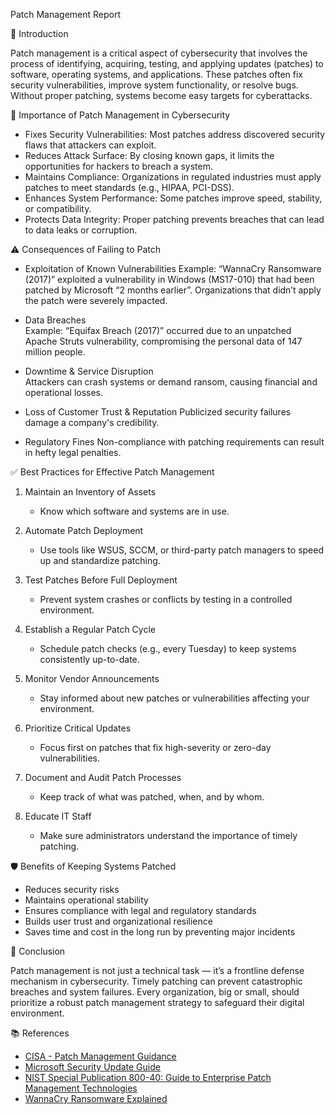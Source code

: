 Patch Management Report

🔧 Introduction

Patch management is a critical aspect of cybersecurity that involves the process of identifying, acquiring, testing, and applying updates (patches) to software, operating systems, and applications. These patches often fix security vulnerabilities, improve system functionality, or resolve bugs. Without proper patching, systems become easy targets for cyberattacks.

🔐 Importance of Patch Management in Cybersecurity

- Fixes Security Vulnerabilities: Most patches address discovered security flaws that attackers can exploit.
- Reduces Attack Surface: By closing known gaps, it limits the opportunities for hackers to breach a system.
- Maintains Compliance: Organizations in regulated industries must apply patches to meet standards (e.g., HIPAA, PCI-DSS).
- Enhances System Performance: Some patches improve speed, stability, or compatibility.
- Protects Data Integrity: Proper patching prevents breaches that can lead to data leaks or corruption.

⚠️ Consequences of Failing to Patch

- Exploitation of Known Vulnerabilities
  Example: “WannaCry Ransomware (2017)” exploited a vulnerability in Windows (MS17-010) that had been patched by Microsoft “2 months earlier”. Organizations that didn’t apply the patch were severely impacted.

- Data Breaches  
  Example: “Equifax Breach (2017)” occurred due to an unpatched Apache Struts vulnerability, compromising the personal data of 147 million people.

- Downtime & Service Disruption  
  Attackers can crash systems or demand ransom, causing financial and operational losses.
- Loss of Customer Trust & Reputation
  Publicized security failures damage a company's credibility.

- Regulatory Fines
  Non-compliance with patching requirements can result in hefty legal penalties.

✅ Best Practices for Effective Patch Management

1. Maintain an Inventory of Assets
   - Know which software and systems are in use.
   
2. Automate Patch Deployment
   - Use tools like WSUS, SCCM, or third-party patch managers to speed up and standardize patching.

3. Test Patches Before Full Deployment
   - Prevent system crashes or conflicts by testing in a controlled environment.

4. Establish a Regular Patch Cycle
   - Schedule patch checks (e.g., every Tuesday) to keep systems consistently up-to-date.

5. Monitor Vendor Announcements
   - Stay informed about new patches or vulnerabilities affecting your environment.

6. Prioritize Critical Updates
   - Focus first on patches that fix high-severity or zero-day vulnerabilities.

7. Document and Audit Patch Processes
   - Keep track of what was patched, when, and by whom.

8. Educate IT Staff
   - Make sure administrators understand the importance of timely patching.

🛡️ Benefits of Keeping Systems Patched

- Reduces security risks
- Maintains operational stability
- Ensures compliance with legal and regulatory standards
- Builds user trust and organizational resilience
- Saves time and cost in the long run by preventing major incidents

📌 Conclusion

Patch management is not just a technical task — it’s a frontline defense mechanism in cybersecurity. Timely patching can prevent catastrophic breaches and system failures. Every organization, big or small, should prioritize a robust patch management strategy to safeguard their digital environment.





📚 References

- [CISA - Patch Management Guidance](https://www.cisa.gov/news-events/news/patch-management-guidance)
- [Microsoft Security Update Guide](https://msrc.microsoft.com/update-guide/)
- [NIST Special Publication 800-40: Guide to Enterprise Patch Management Technologies](https://csrc.nist.gov/publications/detail/sp/800-40/rev-3/final)
- [WannaCry Ransomware Explained](https://www.kaspersky.com/resource-center/threats/ransomware-wannacry)

